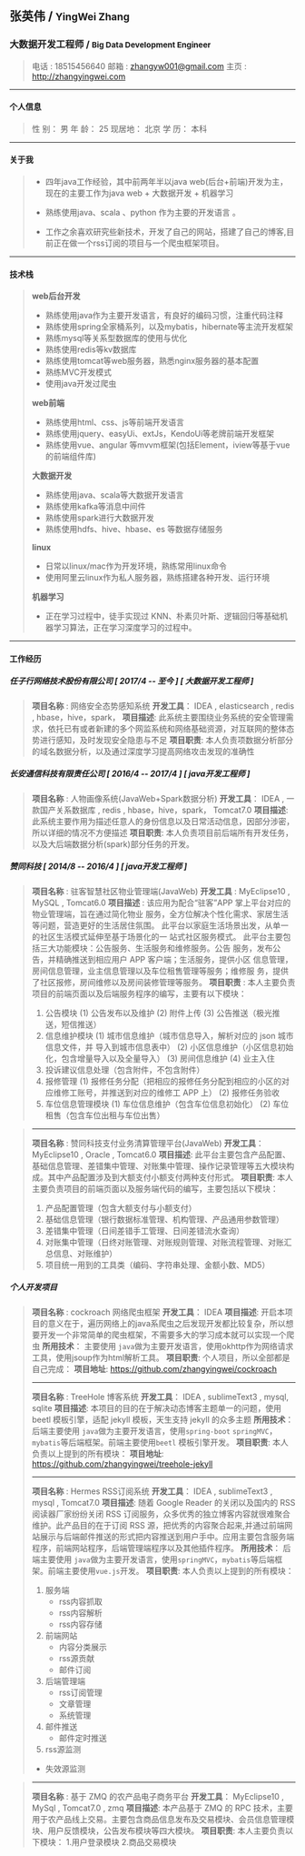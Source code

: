 ## 张英伟 / <small>YingWei Zhang</small>
### 大数据开发工程师 / <small>Big Data Development Engineer</small>

>电话 : 18515456640
>邮箱 : zhangyw001@gmail.com
>主页 : http://zhangyingwei.com

---

#### 个人信息
>性 别： 男
>年 龄： 25
>现居地： 北京
>学 历： 本科

---
#### 关于我
> * 四年java工作经验，其中前两年半以java web(后台+前端)开发为主，现在的主要工作为java web + 大数据开发 + 机器学习
> 
> * 熟练使用java、scala 、python 作为主要的开发语言 。
> 
> * 工作之余喜欢研究些新技术，开发了自己的网站，搭建了自己的博客,目前正在做一个rss订阅的项目与一个爬虫框架项目。

---
#### 技术栈
> **web后台开发**
> 
> * 熟练使用java作为主要开发语言，有良好的编码习惯，注重代码注释
> * 熟练使用spring全家桶系列，以及mybatis，hibernate等主流开发框架
> * 熟练mysql等关系型数据库的使用与优化
> * 熟练使用redis等kv数据库
> * 熟练使用tomcat等web服务器，熟悉nginx服务器的基本配置
> * 熟练MVC开发模式
> * 使用java开发过爬虫
> 
> **web前端**
> 
> * 熟练使用html、css、js等前端开发语言
> * 熟练使用jquery、easyUi、extJs，KendoUi等老牌前端开发框架
> * 熟练使用vue、angular 等mvvm框架(包括Element，iview等基于vue的前端组件库)
> 
> **大数据开发**
> 
> * 熟练使用java、scala等大数据开发语言
> * 熟练使用kafka等消息中间件
> * 熟练使用spark进行大数据开发
> * 熟练使用hdfs、hive、hbase、es 等数据存储服务
> 
> **linux**
> 
> * 日常以linux/mac作为开发环境，熟练常用linux命令
> * 使用阿里云linux作为私人服务器，熟练搭建各种开发、运行环境
>
> **机器学习**
>
> * 正在学习过程中，徒手实现过 KNN、朴素贝叶斯、逻辑回归等基础机器学习算法，正在学习深度学习的过程中。


---
#### 工作经历
##### 任子行网络技术股份有限公司 [ 2017/4 -- 至今 ] [ 大数据开发工程师 ] </br>
> **项目名称** : 网络安全态势感知系统
**开发工具**： IDEA , elasticsearch , redis , hbase，hive，spark，
**项目描述**: 此系统主要围绕业务系统的安全管理需求，依托已有或者新建的多个网监系统和网络基础资源，对互联网的整体态势进行感知，及时发现安全隐患与不足
**项目职责**: 本人负责项数据分析部分的域名数据分析，以及通过深度学习提高网络攻击发现的准确性 
##### 长安通信科技有限责任公司 [ 2016/4 -- 2017/4 ] [ java开发工程师 ]
> **项目名称** : 人物画像系统(JavaWeb+Spark数据分析)
**开发工具**： IDEA , 一款国产关系数据库 , redis , hbase，hive，spark， Tomcat7.0
**项目描述**: 此系统主要作用为描述任意人的身份信息以及日常活动信息，因部分涉密，所以详细的情况不方便描述
**项目职责**: 本人负责项目前后端所有开发任务，以及大后端数据分析(spark)部分任务的开发。
##### 赞同科技 [ 2014/8 -- 2016/4 ] [ java开发工程师 ]
> **项目名称** : 驻客智慧社区物业管理端(JavaWeb) 
**开发工具** : MyEclipse10 , MySQL , Tomcat6.0 
**项目描述** : 该应用为配合“驻客”APP 掌上平台对应的物业管理端，旨在通过简化物业
服务，全方位解决个性化需求、家居生活等问题，营造更好的生活居住氛围。
此平台以家庭生活场景出发，从单一的社区生活模式延伸至基于场景化的一
站式社区服务模式。
此平台主要包括三大功能模块：公告服务、生活服务和维修服务。公告
服务，发布公告，并精确推送到相应用户 APP 客户端；生活服务，提供小区
信息管理，房间信息管理，业主信息管理以及车位租售管理等服务；维修服
务，提供了社区报修，房间维修以及房间装修管理等服务。
**项目职责** : 本人主要负责项目的前端页面以及后端服务程序的编写，主要有以下模块：
>1. 公告模块
(1) 公告发布以及维护
(2) 附件上传
(3) 公告推送（极光推送，短信推送）
>2. 信息维护模块
(1) 城市信息维护（城市信息导入，解析对应的 json 城市信息文件，并
导入到城市信息表中）
(2) 小区信息维护（小区信息初始化，包含增量导入以及全量导入）
(3) 房间信息维护
(4) 业主入住
>3. 投诉建议信息处理（包含附件，不包含附件）
>4. 报修管理
>(1) 报修任务分配（把相应的报修任务分配到相应的小区的对应维修工账号，并推送到对应的维修工 APP 上）
>(2) 报修任务验收
>5. 车位信息管理模块
> (1) 车位信息维护（包含车位信息初始化）
> (2) 车位租售（包含车位出租与车位出售）

> -----
> **项目名称** : 赞同科技支付业务清算管理平台(JavaWeb)
**开发工具**： MyEclipse10 , Oracle , Tomcat6.0
**项目描述**: 此平台主要包含产品配置、基础信息管理、差错集中管理、对账集中管理、操作记录管理等五大模块构成。其中产品配置涉及到大额支付小额支付两种支付形式。
**项目职责**: 本人主要负责项目的前端页面以及服务端代码的编写，主要包括以下模块：
> 1. 产品配置管理（包含大额支付与小额支付）
> 2. 基础信息管理（银行数据标准管理、机构管理、产品通用参数管理）
> 3. 差错集中管理（日间差错手工管理、日间差错流水查询）
> 4. 对账集中管理（日终对账管理、对账规则管理、对账流程管理、对账汇总信息、对账维护）
> 5. 项目统一用到的工具类（编码、字符串处理、金额小数、MD5）
##### 个人开发项目


> **项目名称** :  cockroach 网络爬虫框架
> **开发工具**： IDEA
> **项目描述**:  开启本项目的意义在于，遍历网络上的java系爬虫之后发现开发都比较复杂，所以想要开发一个非常简单的爬虫框架，不需要多大的学习成本就可以实现一个爬虫
> **所用技术**： 主要使用 `java`做为主要开发语言，使用okhttp作为网络请求工具，使用jsoup作为html解析工具。
> **项目职责**: 个人项目，所以全部都是自己完成：
> **项目地址**: https://github.com/zhangyingwei/cockroach
>
> ---
> **项目名称** :  TreeHole 博客系统
> **开发工具**： IDEA , sublimeText3 , mysql, sqlite
> **项目描述**:  本项目的目的在于解决动态博客主题单一的问题，使用 beetl 模板引擎，适配 jekyll 模板，天生支持 jekyll 的众多主题
> **所用技术**： 后端主要使用 `java`做为主要开发语言，使用`spring-boot` `springMVC`，`mybatis`等后端框架。前端主要使用`beetl` 模板引擎开发。
> **项目职责**: 本人负责以上提到的所有模块：
> **项目地址**: https://github.com/zhangyingwei/treehole-jekyll
>
> ---
>
> **项目名称** : Hermes RSS订阅系统
**开发工具**： IDEA , sublimeText3 , mysql , Tomcat7.0
**项目描述**: 随着 Google Reader 的关闭以及国内的 RSS 阅读器厂家纷纷关闭 RSS 订阅服务，众多优秀的独立博客内容就很难聚合维护。此产品目的在于订阅 RSS 源，把优秀的内容聚合起来,并通过前端网站展示与后端邮件推送的形式把内容推送到用户手中。应用主要包含服务端程序，前端网站程序，后端管理端程序以及其他插件程序。
**所用技术**： 后端主要使用 `java`做为主要开发语言，使用`springMVC`，`mybatis`等后端框架。前端主要使用`vue.js`开发。
**项目职责**: 本人负责以上提到的所有模块：
>1. 服务端
>	 * rss内容抓取
>	 * rss内容解析
>	 * rss内容存储
>2. 前端网站
>	 * 内容分类展示
>	 * rss源贡献
>	 * 邮件订阅
>3. 后端管理端
>	 * rss订阅管理
>	 * 文章管理
>	 * 系统管理
>4. 邮件推送
>	 * 邮件定时推送
>5. rss源监测
> * 失效源监测

> ---
> **项目名称** : 基于 ZMQ 的农产品电子商务平台
**开发工具**： MyEclipse10 , MySql , Tomcat7.0 , zmq
**项目描述**: 本产品基于 ZMQ 的 RPC 技术，主要用于农产品线上交易。主要包含商品信息发布及交易模块、会员信息管理模块、用户反馈模块，公告发布模块等四大模块。
> **项目职责**: 本人主要负责以下模块：
> 1.用户登录模块
> 2.商品交易模块
